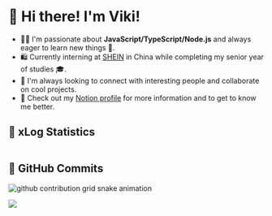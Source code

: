 # 👋 Hi there! I'm Viki!

- 👨‍💻 I'm passionate about **JavaScript/TypeScript/Node.js** and always eager to learn new things 🌟.
- 🛍️ Currently interning at [SHEIN](https://www.sheingroup.com/) in China while completing my senior year of studies 🎓.
- 🤝 I'm always looking to connect with interesting people and collaborate on cool projects.
- 📖 Check out my [Notion profile](https://vmoe.notion.site/vmoe/Viki-1d8789fe217f418094085d3c8f9afb83) for more information and to get to know me better.

## 📖 xLog Statistics

<a href="https://xlog.viki.moe" target="_blank">
  <picture>
    <source media="(prefers-color-scheme: light)" srcset="https://xlog-card.vercel.app/api/viki-8061?theme=light" />
    <source media="(prefers-color-scheme: dark)" srcset="https://xlog-card.vercel.app/api/viki-8061?theme=dark" />
    <img src="https://xlog-card.vercel.app/api/viki-8061?theme=light" alt="" />
  </picture>
</a>

## 🌟 GitHub Commits

<picture>
  <source media="(prefers-color-scheme: dark)" srcset="https://proxy.viki.moe/vikiboss/vikiboss/snake/snake-dark.svg?proxy-host=raw.githubusercontent.com">
  <source media="(prefers-color-scheme: light)" srcset="https://proxy.viki.moe/vikiboss/vikiboss/snake/snake.svg?proxy-host=raw.githubusercontent.com">
  <img alt="github contribution grid snake animation" src="https://proxy.viki.moe/vikiboss/vikiboss/snake/snake.svg?proxy-host=raw.githubusercontent.com">
</picture>

![](https://komarev.com/ghpvc/?username=vikiboss&color=orange)
